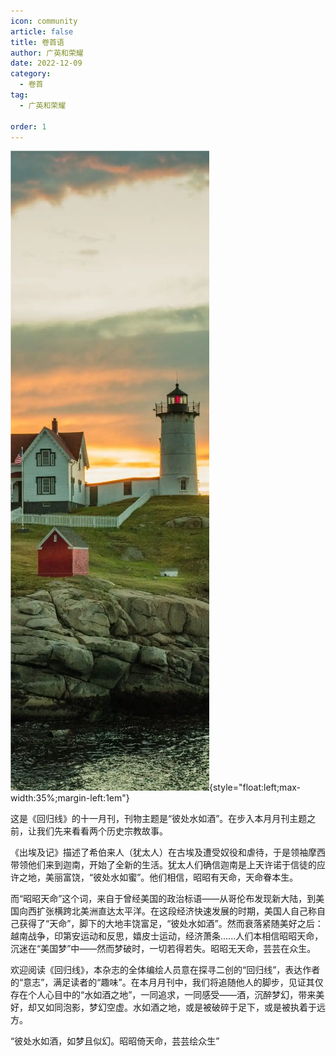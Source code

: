 ```yaml
---
icon: community
article: false
title: 卷首语
author: 广英和荣耀
date: 2022-12-09
category:
  - 卷首
tag:
  - 广英和荣耀

order: 1
---
```


![](./res/illustration/topic.webp){style="float:left;max-width:35%;margin-left:1em"}

这是《回归线》的十一月刊，刊物主题是“彼处水如酒”。在步入本月月刊主题之前，让我们先来看看两个历史宗教故事。

《出埃及记》描述了希伯来人（犹太人）在古埃及遭受奴役和虐待，于是领袖摩西带领他们来到迦南，开始了全新的生活。犹太人们确信迦南是上天许诺于信徒的应许之地，美丽富饶，“彼处水如蜜”。他们相信，昭昭有天命，天命眷本生。

而“昭昭天命”这个词，来自于曾经美国的政治标语——从哥伦布发现新大陆，到美国向西扩张横跨北美洲直达太平洋。在这段经济快速发展的时期，美国人自己称自己获得了“天命”，脚下的大地丰饶富足，“彼处水如酒”。然而衰落紧随美好之后：越南战争，印第安运动和反思，嬉皮士运动，经济萧条......人们本相信昭昭天命，沉迷在“美国梦”中——然而梦破时，一切若得若失。昭昭无天命，芸芸在众生。

欢迎阅读《回归线》，本杂志的全体编绘人员意在探寻二创的“回归线”，表达作者的“意志”，满足读者的“趣味”。在本月月刊中，我们将追随他人的脚步，见证其仅存在个人心目中的“水如酒之地”，一同追求，一同感受——酒，沉醉梦幻，带来美好，却又如同泡影，梦幻空虚。水如酒之地，或是被破碎于足下，或是被执着于远方。

“彼处水如酒，如梦且似幻。昭昭倚天命，芸芸绘众生”<eod />